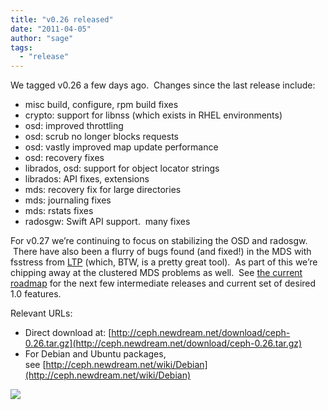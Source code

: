 ```yaml
---
title: "v0.26 released"
date: "2011-04-05"
author: "sage"
tags: 
  - "release"
---
```


We tagged v0.26 a few days ago.  Changes since the last release include:

- misc build, configure, rpm build fixes
- crypto: support for libnss (which exists in RHEL environments)
- osd: improved throttling
- osd: scrub no longer blocks requests
- osd: vastly improved map update performance
- osd: recovery fixes
- librados, osd: support for object locator strings
- librados: API fixes, extensions
- mds: recovery fix for large directories
- mds: journaling fixes
- mds: rstats fixes
- radosgw: Swift API support.  many fixes

For v0.27 we’re continuing to focus on stabilizing the OSD and radosgw.  There have also been a flurry of bugs found (and fixed!) in the MDS with fsstress from [LTP](http://ltp.sourceforge.net/) (which, BTW, is a pretty great tool).  As part of this we’re chipping away at the clustered MDS problems as well.  See [the current roadmap](http://tracker.newdream.net/projects/ceph/roadmap) for the next few intermediate releases and current set of desired 1.0 features.

Relevant URLs:

- Direct download at: [http://ceph.newdream.net/download/ceph-0.26.tar.gz](http://ceph.newdream.net/download/ceph-0.26.tar.gz)
- For Debian and Ubuntu packages, see [http://ceph.newdream.net/wiki/Debian](http://ceph.newdream.net/wiki/Debian)

![](http://track.hubspot.com/__ptq.gif?a=268973&k=14&bu=http://ceph.com&r=http://ceph.com/uncategorized/v0-26-released/&bvt=rss&p=wordpress)
